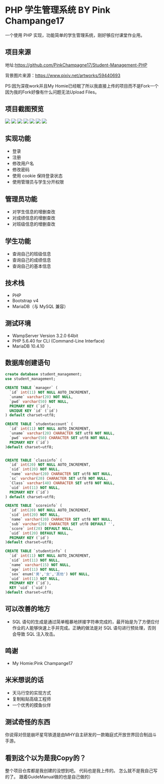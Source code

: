 # PHP 学生管理系统 BY Pink Champange17

一个使用 PHP 实现，功能简单的学生管理系统，刚好够应付课堂作业用。

## 项目来源

地址:https://github.com/PinkChampagne17/Student-Management-PHP

背景图片来源：https://www.pixiv.net/artworks/59440693

PS:因为深夜work并且My Homie已经眠了所以我直接上传的项目而不是Fork一个因为我的Fork好像有什么问题无法Upload Files。

## 项目截图预览

![](./screenshot/主页.png)
![](./screenshot/列表.png)
![](./screenshot/列表(学生).png)
![](./screenshot/个人中心.png)
![](./screenshot/修改用户名.png)
![](./screenshot/登录.png)
![](./screenshot/注册.png)

## 实现功能

- 登录
- 注册
- 修改用户名
- 修改密码
- 使用 cookie 保持登录状态
- 使用管理员与学生分开权限

## 管理员功能

- 对学生信息的增删查改
- 对成绩信息的增删查改
- 对班级信息的增删查改

## 学生功能

- 查询自己的班级信息
- 查询自己的成绩信息
- 查询自己的基本信息

## 技术栈

- PHP
- Bootstrap v4
- MariaDB（与 MySQL 兼容）

## 测试环境

- WampServer Version 3.2.0 64bit
- PHP 5.6.40 for CLI (Command-Line Interface)
- MariaDB 10.4.10

## 数据库创建语句

```SQL
create database student_management;
use student_management;

CREATE TABLE `manager` (
  `id` int(11) NOT NULL AUTO_INCREMENT,
  `uname` varchar(20) NOT NULL,
  `pwd` varchar(50) NOT NULL,
  PRIMARY KEY (`id`),
  UNIQUE KEY `id` (`id`)
) default charset=utf8;

CREATE TABLE `studentaccount` (
  `id` int(11) NOT NULL AUTO_INCREMENT,
  `uname` varchar(20) CHARACTER SET utf8 NOT NULL,
  `pwd` varchar(50) CHARACTER SET utf8 NOT NULL,
  PRIMARY KEY (`id`)
)default charset=utf8;


CREATE TABLE `classinfo` (
  `id` int(20) NOT NULL AUTO_INCREMENT,
  `sid` int(20) NOT NULL,
  `name` varchar(20) CHARACTER SET utf8 NOT NULL,
  `sc` varchar(20) CHARACTER SET utf8 NOT NULL,
  `Class` varchar(40) CHARACTER SET utf8 NOT NULL,
  `uid` int(11) NOT NULL,
  PRIMARY KEY (`id`)
) default charset=utf8;

CREATE TABLE `scoreinfo` (
  `id` int(20) NOT NULL AUTO_INCREMENT,
  `sid` int(20) NOT NULL,
  `name` varchar(20) CHARACTER SET utf8 NOT NULL,
  `sub` varchar(20) CHARACTER SET utf8 DEFAULT '',
  `score` int(20) DEFAULT NULL,
  `uid` int(20) DEFAULT NULL,
  PRIMARY KEY (`id`)
)default charset=utf8;

CREATE TABLE `studentinfo` (
  `id` int(11) NOT NULL AUTO_INCREMENT,
  `sid` int(11) NOT NULL,
  `name` varchar(15) NOT NULL,
  `age` int(11) NOT NULL,
  `sex` enum('男','女','其他') NOT NULL,
  `uid` int(11) NOT NULL,
  PRIMARY KEY (`id`),
  KEY `uid` (`uid`)
)default charset=utf8;
```

## 可以改善的地方

- SQL 语句的生成是通过简单粗暴地拼接字符串完成的，最开始是为了方便应付作业的人能够快速上手并完成。正确的做法是对 SQL 语句进行预处理，否则会导致 SQL 注入攻击。

## 鸣谢
- My Homie:Pink Champange17

## 米米想说的话
- 天马行空的实现方式
- 复制粘贴高级工程师
- 一个优秀的摸鱼伙伴

## 测试奇怪的东西

你说得对但是崩坏星穹铁道是由MHY自主研发的一款箱庭式开放世界回合制战斗手游。

## 看到这个以为是我Copy的？
整个项目仓库都是我创建的没想到吧。
代码也是我上传的。
怎么就不是我自己写的了。
跟着GuideManual做的也是自己做的）
